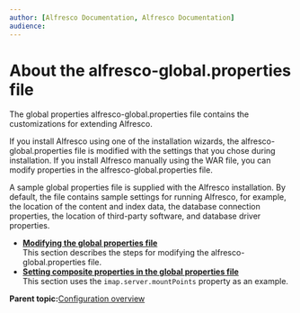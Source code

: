 ```yaml
---
author: [Alfresco Documentation, Alfresco Documentation]
audience: 
---
```


# About the alfresco-global.properties file

The global properties alfresco-global.properties file contains the customizations for extending Alfresco.

If you install Alfresco using one of the installation wizards, the alfresco-global.properties file is modified with the settings that you chose during installation. If you install Alfresco manually using the WAR file, you can modify properties in the alfresco-global.properties file.

A sample global properties file is supplied with the Alfresco installation. By default, the file contains sample settings for running Alfresco, for example, the location of the content and index data, the database connection properties, the location of third-party software, and database driver properties.

-   **[Modifying the global properties file](../tasks/global-props-config.md)**  
This section describes the steps for modifying the alfresco-global.properties file.
-   **[Setting composite properties in the global properties file](../tasks/global-props-composite.md)**  
This section uses the `imap.server.mountPoints` property as an example.

**Parent topic:**[Configuration overview](../concepts/configuration-overview.md)

